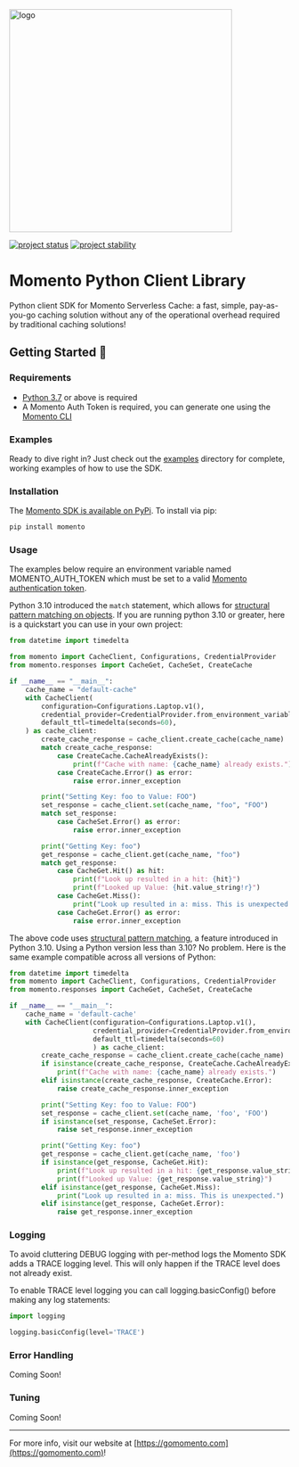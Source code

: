 <head>
  <meta name="Momento Python Client Library Documentation" content="Python client software development kit for Momento Serverless Cache">
</head>
<img src="https://docs.momentohq.com/img/logo.svg" alt="logo" width="400"/>

[![project status](https://momentohq.github.io/standards-and-practices/badges/project-status-official.svg)](https://github.com/momentohq/standards-and-practices/blob/main/docs/momento-on-github.md)
[![project stability](https://momentohq.github.io/standards-and-practices/badges/project-stability-beta.svg)](https://github.com/momentohq/standards-and-practices/blob/main/docs/momento-on-github.md) 

# Momento Python Client Library


Python client SDK for Momento Serverless Cache: a fast, simple, pay-as-you-go caching solution without
any of the operational overhead required by traditional caching solutions!



## Getting Started :running:

### Requirements

- [Python 3.7](https://www.python.org/downloads/) or above is required
- A Momento Auth Token is required, you can generate one using the [Momento CLI](https://github.com/momentohq/momento-cli)

### Examples

Ready to dive right in? Just check out the [examples](./examples/README.md) directory for complete, working examples of
how to use the SDK.

### Installation

The [Momento SDK is available on PyPi](https://pypi.org/project/momento/). To install via pip:

```bash
pip install momento
```

### Usage

The examples below require an environment variable named MOMENTO_AUTH_TOKEN which must
be set to a valid [Momento authentication token](https://docs.momentohq.com/docs/getting-started#obtain-an-auth-token).

Python 3.10 introduced the `match` statement, which allows for [structural pattern matching on objects](https://peps.python.org/pep-0636/#adding-a-ui-matching-objects).
If you are running python 3.10 or greater, here is a quickstart you can use in your own project:

```python
from datetime import timedelta

from momento import CacheClient, Configurations, CredentialProvider
from momento.responses import CacheGet, CacheSet, CreateCache

if __name__ == "__main__":
    cache_name = "default-cache"
    with CacheClient(
        configuration=Configurations.Laptop.v1(),
        credential_provider=CredentialProvider.from_environment_variable("MOMENTO_AUTH_TOKEN"),
        default_ttl=timedelta(seconds=60),
    ) as cache_client:
        create_cache_response = cache_client.create_cache(cache_name)
        match create_cache_response:
            case CreateCache.CacheAlreadyExists():
                print(f"Cache with name: {cache_name} already exists.")
            case CreateCache.Error() as error:
                raise error.inner_exception

        print("Setting Key: foo to Value: FOO")
        set_response = cache_client.set(cache_name, "foo", "FOO")
        match set_response:
            case CacheSet.Error() as error:
                raise error.inner_exception

        print("Getting Key: foo")
        get_response = cache_client.get(cache_name, "foo")
        match get_response:
            case CacheGet.Hit() as hit:
                print(f"Look up resulted in a hit: {hit}")
                print(f"Looked up Value: {hit.value_string!r}")
            case CacheGet.Miss():
                print("Look up resulted in a: miss. This is unexpected.")
            case CacheGet.Error() as error:
                raise error.inner_exception

```

The above code uses [structural pattern matching](https://peps.python.org/pep-0636/), a feature introduced in Python 3.10.
Using a Python version less than 3.10? No problem. Here is the same example compatible across all versions of Python:

```python
from datetime import timedelta
from momento import CacheClient, Configurations, CredentialProvider
from momento.responses import CacheGet, CacheSet, CreateCache

if __name__ == "__main__":
    cache_name = 'default-cache'
    with CacheClient(configuration=Configurations.Laptop.v1(),
                     credential_provider=CredentialProvider.from_environment_variable('MOMENTO_AUTH_TOKEN'),
                     default_ttl=timedelta(seconds=60)
                     ) as cache_client:
        create_cache_response = cache_client.create_cache(cache_name)
        if isinstance(create_cache_response, CreateCache.CacheAlreadyExists):
            print(f"Cache with name: {cache_name} already exists.")
        elif isinstance(create_cache_response, CreateCache.Error):
            raise create_cache_response.inner_exception

        print("Setting Key: foo to Value: FOO")
        set_response = cache_client.set(cache_name, 'foo', 'FOO')
        if isinstance(set_response, CacheSet.Error):
            raise set_response.inner_exception

        print("Getting Key: foo")
        get_response = cache_client.get(cache_name, 'foo')
        if isinstance(get_response, CacheGet.Hit):
            print(f"Look up resulted in a hit: {get_response.value_string}")
            print(f"Looked up Value: {get_response.value_string}")
        elif isinstance(get_response, CacheGet.Miss):
            print("Look up resulted in a: miss. This is unexpected.")
        elif isinstance(get_response, CacheGet.Error):
            raise get_response.inner_exception
```

### Logging

To avoid cluttering DEBUG logging with per-method logs the Momento SDK adds a TRACE logging level. This will only happen
if the TRACE level does not already exist.

To enable TRACE level logging you can call logging.basicConfig() before making any log statements:

```python
import logging

logging.basicConfig(level='TRACE')
```

### Error Handling

Coming Soon!

### Tuning

Coming Soon!

----------------------------------------------------------------------------------------
For more info, visit our website at [https://gomomento.com](https://gomomento.com)!
